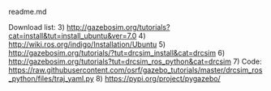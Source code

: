 readme.md

Download list:
3) http://gazebosim.org/tutorials?cat=install&tut=install_ubuntu&ver=7.0
4) http://wiki.ros.org/indigo/Installation/Ubuntu
5) http://gazebosim.org/tutorials/?tut=drcsim_install&cat=drcsim
6) http://gazebosim.org/tutorials?tut=drcsim_ros_python&cat=drcsim
7) Code: https://raw.githubusercontent.com/osrf/gazebo_tutorials/master/drcsim_ros_python/files/traj_yaml.py
8) https://pypi.org/project/pygazebo/
